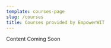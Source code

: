 ```yaml
---
template: courses-page
slug: /courses
title: Courses provided by EmpowerWIT
---
```


Content Coming Soon
